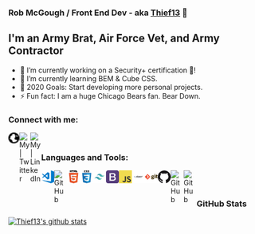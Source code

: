 ### Rob McGough / Front End Dev - aka [Thief13][website] 👋

## I'm an Army Brat, Air Force Vet, and Army Contractor

- 🔭 I’m currently working on a Security+ certification 🤣!
- 🌱 I’m currently learning BEM & Cube CSS. 
- 🥅 2020 Goals: Start developing more personal projects.
- ⚡ Fun fact: I am a huge Chicago Bears fan. Bear Down.

### Connect with me:

[<img align="left" alt="onethree.dev" width="22px" src="https://raw.githubusercontent.com/iconic/open-iconic/master/svg/globe.svg" />][website]
[<img align="left" alt="My | Twitter" width="22px" src="https://cdn.jsdelivr.net/npm/simple-icons@v3/icons/twitter.svg" />][twitter]
[<img align="left" alt="My | LinkedIn" width="22px" src="https://cdn.jsdelivr.net/npm/simple-icons@v3/icons/linkedin.svg" />][linkedin]

<br />

### Languages and Tools:

<img align="left" alt="Visual Studio Code" width="26px" src="https://raw.githubusercontent.com/github/explore/80688e429a7d4ef2fca1e82350fe8e3517d3494d/topics/visual-studio-code/visual-studio-code.png" />
<img align="left" alt="GitHub" width="26px" src="https://raw.githubusercontent.com/github/explore/78df643247d429f6cc873026c0622819ad797942/topics/adobe-dreamweaver/adobe-dreamweaver.png" />
<img align="left" alt="HTML5" width="26px" src="https://raw.githubusercontent.com/github/explore/80688e429a7d4ef2fca1e82350fe8e3517d3494d/topics/html/html.png" />
<img align="left" alt="CSS3" width="26px" src="https://raw.githubusercontent.com/github/explore/80688e429a7d4ef2fca1e82350fe8e3517d3494d/topics/css/css.png" />
<img align="left" alt="Sass" width="26px" src="https://raw.githubusercontent.com/github/explore/80688e429a7d4ef2fca1e82350fe8e3517d3494d/topics/tailwind/tailwind.png" />
<img align="left" alt="Sass" width="26px" src="https://raw.githubusercontent.com/github/explore/80688e429a7d4ef2fca1e82350fe8e3517d3494d/topics/bootstrap/bootstrap.png" />
<img align="left" alt="JavaScript" width="26px" src="https://raw.githubusercontent.com/github/explore/80688e429a7d4ef2fca1e82350fe8e3517d3494d/topics/javascript/javascript.png" />
<img align="left" alt="JavaScript" width="26px" src="https://raw.githubusercontent.com/github/explore/80688e429a7d4ef2fca1e82350fe8e3517d3494d/topics/jquery/jquery.png" />
<img align="left" alt="GitHub" width="26px" src="https://raw.githubusercontent.com/github/explore/78df643247d429f6cc873026c0622819ad797942/topics/git/git.png" />
<img align="left" alt="GitHub" width="26px" src="https://raw.githubusercontent.com/github/explore/78df643247d429f6cc873026c0622819ad797942/topics/github/github.png" />
<img align="left" alt="GitHub" width="26px" src="https://raw.githubusercontent.com/github/explore/78df643247d429f6cc873026c0622819ad797942/topics/adobe-photoshop/abobe-photoshop.png" />
<img align="left" alt="GitHub" width="26px" src="https://raw.githubusercontent.com/github/explore/78df643247d429f6cc873026c0622819ad797942/topics/adobe-illustrator/adobe-illustrator.png" />



<br />
<br />

### GitHub Stats

[![Thief13's github stats](https://github-readme-stats.vercel.app/api?username=thief13)](https://github.com/thief13/github-readme-stats)

[website]: https://onethree.dev
[twitter]: https://twitter.com/rob13mcg
[linkedin]: https://linkedin.com/in/robmcgough
